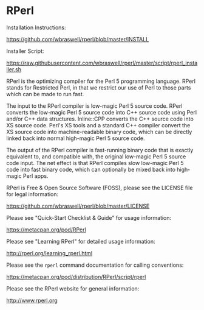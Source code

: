 RPerl
=====

Installation Instructions:

<a href="https://github.com/wbraswell/rperl/blob/master/INSTALL">https://github.com/wbraswell/rperl/blob/master/INSTALL</a>

Installer Script:

<a href="https://raw.githubusercontent.com/wbraswell/rperl/master/script/rperl_installer.sh">https://raw.githubusercontent.com/wbraswell/rperl/master/script/rperl_installer.sh</a>

RPerl is the optimizing compiler for the Perl 5 programming language.  RPerl stands for Restricted Perl, in that we restrict our use of Perl to those parts which can be made to run fast.

The input to the RPerl compiler is low-magic Perl 5 source code.  RPerl converts the low-magic Perl 5 source code into C++ source code using Perl and/or C++ data structures.  Inline::CPP converts the C++ source code into XS source code.  Perl's XS tools and a standard C++ compiler convert the XS source code into machine-readable binary code, which can be directly linked back into normal high-magic Perl 5 source code.  

The output of the RPerl compiler is fast-running binary code that is exactly equivalent to, and compatible with, the original low-magic Perl 5 source code input.  The net effect is that RPerl compiles slow low-magic Perl 5 code into fast binary code, which can optionally be mixed back into high-magic Perl apps.

RPerl is Free & Open Source Software (FOSS), please see the LICENSE file for legal information:

<a href="https://github.com/wbraswell/rperl/blob/master/LICENSE">https://github.com/wbraswell/rperl/blob/master/LICENSE</a>

Please see "Quick-Start Checklist & Guide" for usage information:

<a href="https://metacpan.org/pod/RPerl">https://metacpan.org/pod/RPerl</a>

Please see "Learning RPerl" for detailed usage information:

<a href="http://rperl.org/learning_rperl.html">http://rperl.org/learning_rperl.html</a>

Please see the `rperl` command documentation for calling conventions:

<a href="https://metacpan.org/pod/distribution/RPerl/script/rperl">https://metacpan.org/pod/distribution/RPerl/script/rperl</a>

Please see the RPerl website for general information:

<a href="http://www.rperl.org">http://www.rperl.org</a>
